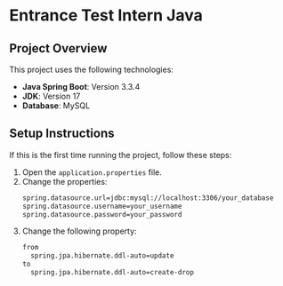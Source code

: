 # Entrance Test Intern Java

## Project Overview
This project uses the following technologies:
- **Java Spring Boot**: Version 3.3.4
- **JDK**: Version 17
- **Database**: MySQL

## Setup Instructions
If this is the first time running the project, follow these steps:

1. Open the `application.properties` file.
2. Change the properties:
    ```bash
    spring.datasource.url=jdbc:mysql://localhost:3306/your_database
    spring.datasource.username=your_username
    spring.datasource.password=your_password
4. Change the following property:
    ```bash
    from
      spring.jpa.hibernate.ddl-auto=update
    to
      spring.jpa.hibernate.ddl-auto=create-drop
